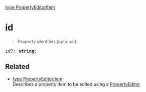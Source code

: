 [type PropertyEditorItem](PropertyEditorItem.md)

# id

> Property identifier (optional).

<pre class="docgen_signature">id?: <b>string</b>;</pre>

## Related

- [<!--{ref:type}-->type PropertyEditorItem](PropertyEditorItem.md) \
    Describes a property item to be edited using a [PropertyEditor](PropertyEditor.md).
